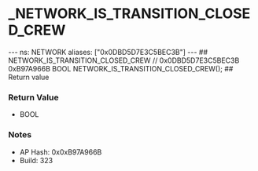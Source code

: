 # _NETWORK_IS_TRANSITION_CLOSED_CREW

--- ns: NETWORK aliases: ["0x0DBD5D7E3C5BEC3B"] --- ## NETWORK_IS_TRANSITION_CLOSED_CREW  // 0x0DBD5D7E3C5BEC3B 0xB97A966B BOOL NETWORK_IS_TRANSITION_CLOSED_CREW();   ## Return value

### Return Value
* BOOL

### Notes
* AP Hash: 0x0xB97A966B
* Build: 323

